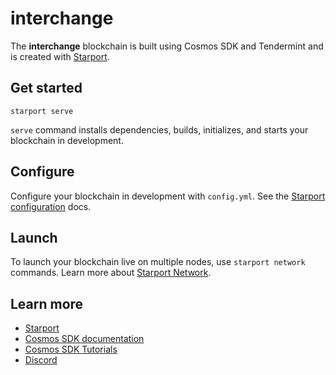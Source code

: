 # interchange

The **interchange** blockchain is built using Cosmos SDK and Tendermint and is created with [Starport](https://github.com/tendermint/starport).

## Get started

```
starport serve
```

`serve` command installs dependencies, builds, initializes, and starts your blockchain in development.

## Configure

Configure your blockchain in development with `config.yml`. See the [Starport configuration](https://github.com/tendermint/starport/tree/develop/docs) docs.

## Launch

To launch your blockchain live on multiple nodes, use `starport network` commands. Learn more about [Starport Network](https://github.com/tendermint/spn).

## Learn more

- [Starport](https://github.com/tendermint/starport)
- [Cosmos SDK documentation](https://docs.cosmos.network)
- [Cosmos SDK Tutorials](https://tutorials.cosmos.network)
- [Discord](https://discord.gg/W8trcGV)
